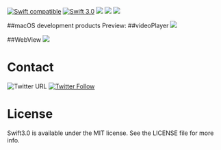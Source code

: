 [![Swift compatible](https://img.shields.io/badge/swift-compatible-4BC51D.svg?style=flat)](https://developer.apple.com/swift/)
[![Swift 3.0](https://img.shields.io/badge/Swift-3.0-orange.svg?style=flat)](https://developer.apple.com/swift/)
![](https://img.shields.io/appveyor/ci/gruntjs/grunt.svg)
![](https://img.shields.io/badge/platform-osx-lightgrey.svg)
![](https://img.shields.io/github/watchers/badges/shields.svg?style=social&label=Watch)


##macOS development products
Preview:
##videoPlayer
![](http://ww2.sinaimg.cn/large/c3a20316gw1f97zcuv2hdg20ng0f2x6q.gif)

##WebView
![](http://ww4.sinaimg.cn/large/c3a20316gw1f97zgnaeiog20t10gqqv6.gif)


# Contact
![Twitter URL](https://img.shields.io/twitter/url/http/shields.io.svg?style=social)
[![Twitter Follow](https://img.shields.io/twitter/follow/LiuChuan_.svg?style=social)](https://twitter.com/LiuChuan_)

# License
Swift3.0 is available under the MIT license. See the LICENSE file for more info.
